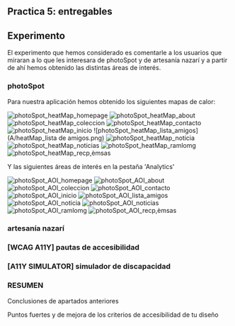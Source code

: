 ## Practica 5: entregables 

## Experimento
El experimento que hemos considerado es comentarle a los usuarios que miraran a lo que les interesara de photoSpot y de artesanía nazarí
y a partir de ahí hemos obtenido las distintas áreas de interés.

### photoSpot
Para nuestra aplicación hemos obtenido los siguientes mapas de calor:

![photoSpot_heatMap_homepage](A/heatMap_homepage.png)
![photoSpot_heatMap_about](A/heatMap_about.png)
![photoSpot_heatMap_coleccion](A/heatMap_colección.png)
![photoSpot_heatMap_contacto](A/heatMap_contacto.png)
![photoSpot_heatMap_inicio](A/heatMap_inicio.png)
![photoSpot_heatMap_lista_amigos](A/heatMap_lista de amigos.png)
![photoSpot_heatMap_noticia](A/heatMap_noticia.png)
![photoSpot_heatMap_noticias]('A/heatMap_noticias.png)
![photoSpot_heatMap_ramlomg](A/heatMap_ranking.png)
![photoSpot_heatMap_recp,èmsas](A/heatMap_recompensas.png)


Y las siguientes áreas de interés en la pestaña 'Analytics'

![photoSpot_AOI_homepage]('A/heatMap_homepage.png')
![photoSpot_AOI_about]('A/heatMap_homepage.png')
![photoSpot_AOI_coleccion]('A/heatMap_homepage.png')
![photoSpot_AOI_contacto]('A/heatMap_homepage.png')
![photoSpot_AOI_inicio]('A/heatMap_homepage.png')
![photoSpot_AOI_lista_amigos]('A/heatMap_homepage.png')
![photoSpot_AOI_noticia]('A/heatMap_homepage.png')
![photoSpot_AOI_noticias]('A/heatMap_homepage.png')
![photoSpot_AOI_ramlomg]('A/heatMap_homepage.png')
![photoSpot_AOI_recp,èmsas]('A/heatMap_homepage.png')


### artesanía nazarí





### [WCAG A11Y]  pautas de accesibilidad

### [A11Y SIMULATOR] simulador de discapacidad 


### RESUMEN 

Conclusiones de apartados anteriores 

Puntos fuertes y de mejora de los criterios de accesibilidad de tu diseño
